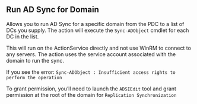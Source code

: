 ## Run AD Sync for Domain

Allows you to run AD Sync for a specific domain from the PDC to a list of DCs you supply.
The action will execute the `Sync-ADObject` cmdlet for each DC in the list.

This will run on the ActionService directly and not use WinRM to connect to any servers.
The action uses the service account associated with the domain to run the sync.

If you see the error:
`Sync-ADObject : Insufficient access rights to perform the operation`

To grant permission, you’ll need to launch the `ADSIEdit` tool and grant 
permission at the root of the domain for `Replication Synchronization`

